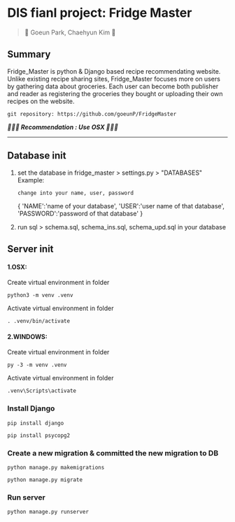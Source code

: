 DIS fianl project: Fridge Master 
================================
> 🍎 Goeun Park, Chaehyun Kim 🍏

## Summary

Fridge_Master is python & Django based recipe recommendating website. Unlike existing recipe sharing sites, Fridge_Master focuses more on users by gathering data about groceries. Each user can become both publisher and reader as registering the groceries they bought or uploading their own recipes on the website.

    git repository: https://github.com/goeunP/FridgeMaster

***🚨🚨🚨 Recommendation : Use OSX 🚨🚨🚨***

- - - 

## Database init

1.  set the database in fridge_master > settings.py > "DATABASES"
    Example:

        change into your name, user, password

    {
    'NAME':'name of your database',
    'USER':'user name of that database',
    'PASSWORD':'password of that database'
    }

2.  run sql > schema.sql, schema_ins.sql, schema_upd.sql in your database


## Server init

#### 1.OSX:

Create virtual environment in folder

    python3 -m venv .venv

Activate virtual environment in folder

    . .venv/bin/activate

#### 2.WINDOWS:

Create virtual environment in folder

    py -3 -m venv .venv

Activate virtual environment in folder

    .venv\Scripts\activate

### Install Django

    pip install django

    pip install psycopg2

### Create a new migration & committed the new migration to DB
    python manage.py makemigrations
    
    python manage.py migrate

### Run server 
    python manage.py runserver

